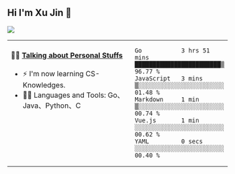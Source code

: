
## Hi I'm Xu Jin 👋
![](https://komarev.com/ghpvc/?username=jiayouxujin&color=brightgreen&label=PROFILE+VIEWS)



<table align="center">
<tr>
<td valign="top" width="60%">

#### 🏋️‍♀️ <a href="https://github.com/jiayouxujin" target="_blank">Talking about Personal Stuffs</a>
<!-- recent_releases starts -->

- ⚡  I'm now learning CS-Knowledges.  
- 🏊‍♂️ Languages and Tools: Go、Java、Python、C
<!-- recent_releases ends -->
</td>
<td>
 
<!--START_SECTION:waka-->

```text
Go           3 hrs 51 mins   ████████████████████████▒   96.77 %
JavaScript   3 mins          ▒░░░░░░░░░░░░░░░░░░░░░░░░   01.48 %
Markdown     1 min           ▒░░░░░░░░░░░░░░░░░░░░░░░░   00.74 %
Vue.js       1 min           ░░░░░░░░░░░░░░░░░░░░░░░░░   00.62 %
YAML         0 secs          ░░░░░░░░░░░░░░░░░░░░░░░░░   00.40 %
```

<!--END_SECTION:waka-->
 
</td>
</tr>
</table>





